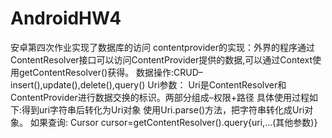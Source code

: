 # AndroidHW4
安卓第四次作业实现了数据库的访问
contentprovider的实现：外界的程序通过ContentResolver接口可以访问ContentProvider提供的数据,可以通过Context使用getContentResolver()获得。
数据操作:CRUD–insert(),update(),delete(),query()
Uri参数： Uri是ContentResolver和ContentProvider进行数据交换的标识。两部分组成–权限+路径
具体使用过程如下:得到uri字符串后转化为Uri对象
使用Uri.parse()方法，把字符串转化成Uri对象。
如果查询:
Cursor cursor=getContentResolver().query{uri,…(其他参数)}

